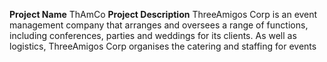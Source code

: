 **Project Name**
ThAmCo
**Project Description**
ThreeAmigos Corp is an event management company that arranges and oversees a range of functions, including conferences, parties and weddings for its clients. As well as logistics, ThreeAmigos Corp organises the catering and staffing for events
